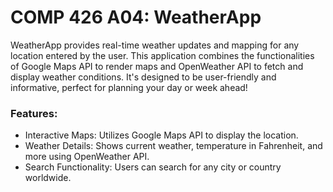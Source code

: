 # COMP 426 A04: WeatherApp

WeatherApp provides real-time weather updates and mapping for any location entered by the user. This application combines the functionalities of Google Maps API to render maps and OpenWeather API to fetch and display weather conditions. It's designed to be user-friendly and informative, perfect for planning your day or week ahead!

### Features:
- Interactive Maps: Utilizes Google Maps API to display the location.
- Weather Details: Shows current weather, temperature in Fahrenheit, and more using OpenWeather API.
- Search Functionality: Users can search for any city or country worldwide.
